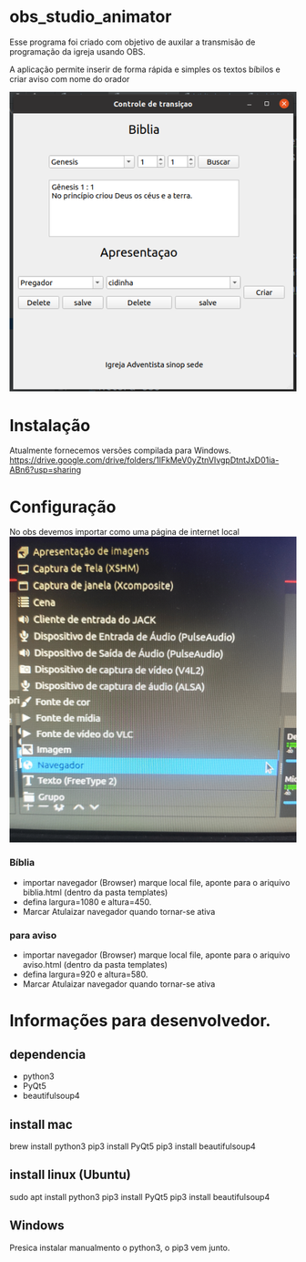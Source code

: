 # obs_studio_animator
Esse programa foi criado com objetivo de auxilar a transmisão de
programação da igreja usando OBS.

A aplicação permite inserir de forma rápida e simples os textos bíbilos e criar aviso com nome do orador

![](./doc/obs_animator.png)

 # Instalação
Atualmente fornecemos versões compilada para Windows.
https://drive.google.com/drive/folders/1lFkMeV0yZtnVIvgpDtntJxD01ia-ABn6?usp=sharing
 

# Configuração
No obs devemos importar como uma página de internet local
![](./doc/import.png)

### Bíblia
* importar navegador (Browser) marque local file, aponte para o ariquivo biblia.html (dentro da pasta templates)
* defina largura=1080 e altura=450. 
* Marcar Atulaizar navegador quando tornar-se ativa


### para aviso
* importar navegador (Browser) marque local file, aponte para o ariquivo aviso.html (dentro da pasta templates)
* defina largura=920 e altura=580. 
* Marcar Atulaizar navegador quando tornar-se ativa


# Informações para desenvolvedor.

## dependencia 
* python3
* PyQt5
* beautifulsoup4

## install mac

brew install python3
pip3 install PyQt5
pip3 install beautifulsoup4


## install linux (Ubuntu)

sudo apt install python3
pip3 install PyQt5
pip3 install beautifulsoup4

## Windows
Presica instalar manualmento o python3, o pip3 vem junto.
